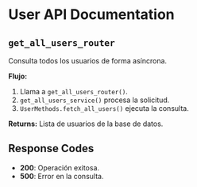 # User API Documentation

## `get_all_users_router`

Consulta todos los usuarios de forma asíncrona.

**Flujo:**
1. Llama a `get_all_users_router()`.
2. `get_all_users_service()` procesa la solicitud.
3. `UserMethods.fetch_all_users()` ejecuta la consulta.

**Returns:** 
Lista de usuarios de la base de datos.

## Response Codes

- **200**: Operación exitosa.
- **500**: Error en la consulta.
